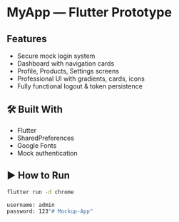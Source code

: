 # MyApp — Flutter Prototype

##  Features
- Secure mock login system
- Dashboard with navigation cards
- Profile, Products, Settings screens
- Professional UI with gradients, cards, icons
- Fully functional logout & token persistence

## 🛠 Built With
- Flutter
- SharedPreferences
- Google Fonts 
- Mock authentication 

## ▶ How to Run
```bash
flutter run -d chrome

username: admin 
password: 123"# Mockup-App" 
